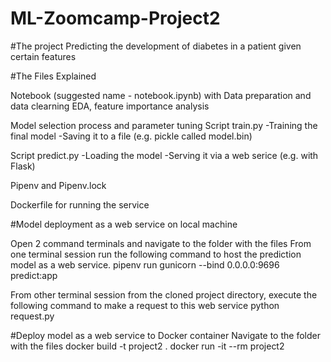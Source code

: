 # ML-Zoomcamp-Project2
#The project
Predicting the development of diabetes in a patient given certain features

#The Files Explained

Notebook (suggested name - notebook.ipynb) with
Data preparation and data clearning
EDA, feature importance analysis

Model selection process and parameter tuning
Script train.py
-Training the final model
-Saving it to a file (e.g. pickle called model.bin)

Script predict.py 
-Loading the model
-Serving it via a web serice (e.g. with Flask)

Pipenv and Pipenv.lock

Dockerfile for running the service

#Model deployment as a web service on local machine

Open 2 command terminals and navigate to the folder with the files
From one terminal session run the following command to host the prediction model as a web service.
pipenv run gunicorn --bind 0.0.0.0:9696 predict:app

From other terminal session from the cloned project directory, execute the following command to make a request to this web service
python request.py

#Deploy model as a web service to Docker container
Navigate to the folder with the files
docker build -t project2 .
docker run -it --rm project2
